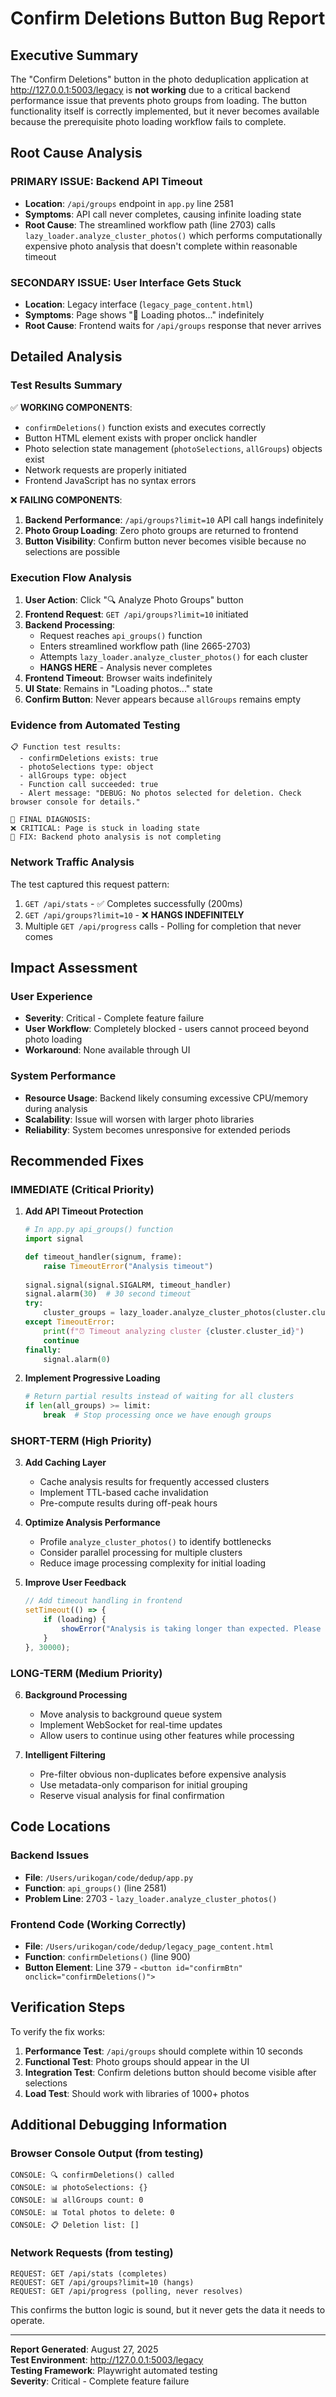 # Confirm Deletions Button Bug Report

## Executive Summary

The "Confirm Deletions" button in the photo deduplication application at http://127.0.0.1:5003/legacy is **not working** due to a critical backend performance issue that prevents photo groups from loading. The button functionality itself is correctly implemented, but it never becomes available because the prerequisite photo loading workflow fails to complete.

## Root Cause Analysis

### PRIMARY ISSUE: Backend API Timeout
- **Location**: `/api/groups` endpoint in `app.py` line 2581
- **Symptoms**: API call never completes, causing infinite loading state
- **Root Cause**: The streamlined workflow path (line 2703) calls `lazy_loader.analyze_cluster_photos()` which performs computationally expensive photo analysis that doesn't complete within reasonable timeout

### SECONDARY ISSUE: User Interface Gets Stuck
- **Location**: Legacy interface (`legacy_page_content.html`)
- **Symptoms**: Page shows "📡 Loading photos..." indefinitely
- **Root Cause**: Frontend waits for `/api/groups` response that never arrives

## Detailed Analysis

### Test Results Summary

✅ **WORKING COMPONENTS**:
- `confirmDeletions()` function exists and executes correctly
- Button HTML element exists with proper onclick handler  
- Photo selection state management (`photoSelections`, `allGroups`) objects exist
- Network requests are properly initiated
- Frontend JavaScript has no syntax errors

❌ **FAILING COMPONENTS**:
1. **Backend Performance**: `/api/groups?limit=10` API call hangs indefinitely
2. **Photo Group Loading**: Zero photo groups are returned to frontend
3. **Button Visibility**: Confirm button never becomes visible because no selections are possible

### Execution Flow Analysis

1. **User Action**: Click "🔍 Analyze Photo Groups" button
2. **Frontend Request**: `GET /api/groups?limit=10` initiated
3. **Backend Processing**: 
   - Request reaches `api_groups()` function
   - Enters streamlined workflow path (line 2665-2703)
   - Attempts `lazy_loader.analyze_cluster_photos()` for each cluster
   - **HANGS HERE** - Analysis never completes
4. **Frontend Timeout**: Browser waits indefinitely
5. **UI State**: Remains in "Loading photos..." state
6. **Confirm Button**: Never appears because `allGroups` remains empty

### Evidence from Automated Testing

```
📋 Function test results:
  - confirmDeletions exists: true
  - photoSelections type: object  
  - allGroups type: object
  - Function call succeeded: true
  - Alert message: "DEBUG: No photos selected for deletion. Check browser console for details."

🎯 FINAL DIAGNOSIS:
❌ CRITICAL: Page is stuck in loading state
🔧 FIX: Backend photo analysis is not completing
```

### Network Traffic Analysis

The test captured this request pattern:
1. `GET /api/stats` - ✅ Completes successfully (200ms)
2. `GET /api/groups?limit=10` - ❌ **HANGS INDEFINITELY**
3. Multiple `GET /api/progress` calls - Polling for completion that never comes

## Impact Assessment

### User Experience
- **Severity**: Critical - Complete feature failure
- **User Workflow**: Completely blocked - users cannot proceed beyond photo loading
- **Workaround**: None available through UI

### System Performance  
- **Resource Usage**: Backend likely consuming excessive CPU/memory during analysis
- **Scalability**: Issue will worsen with larger photo libraries
- **Reliability**: System becomes unresponsive for extended periods

## Recommended Fixes

### IMMEDIATE (Critical Priority)

1. **Add API Timeout Protection**
   ```python
   # In app.py api_groups() function
   import signal
   
   def timeout_handler(signum, frame):
       raise TimeoutError("Analysis timeout")
       
   signal.signal(signal.SIGALRM, timeout_handler)
   signal.alarm(30)  # 30 second timeout
   try:
       cluster_groups = lazy_loader.analyze_cluster_photos(cluster.cluster_id)
   except TimeoutError:
       print(f"⏰ Timeout analyzing cluster {cluster.cluster_id}")
       continue
   finally:
       signal.alarm(0)
   ```

2. **Implement Progressive Loading**
   ```python
   # Return partial results instead of waiting for all clusters
   if len(all_groups) >= limit:
       break  # Stop processing once we have enough groups
   ```

### SHORT-TERM (High Priority)

3. **Add Caching Layer**
   - Cache analysis results for frequently accessed clusters
   - Implement TTL-based cache invalidation
   - Pre-compute results during off-peak hours

4. **Optimize Analysis Performance**
   - Profile `analyze_cluster_photos()` to identify bottlenecks
   - Consider parallel processing for multiple clusters
   - Reduce image processing complexity for initial loading

5. **Improve User Feedback**
   ```javascript
   // Add timeout handling in frontend
   setTimeout(() => {
       if (loading) {
           showError("Analysis is taking longer than expected. Please try with fewer photos.");
       }
   }, 30000);
   ```

### LONG-TERM (Medium Priority)

6. **Background Processing**
   - Move analysis to background queue system
   - Implement WebSocket for real-time updates
   - Allow users to continue using other features while processing

7. **Intelligent Filtering**
   - Pre-filter obvious non-duplicates before expensive analysis
   - Use metadata-only comparison for initial grouping
   - Reserve visual analysis for final confirmation

## Code Locations

### Backend Issues
- **File**: `/Users/urikogan/code/dedup/app.py`
- **Function**: `api_groups()` (line 2581)
- **Problem Line**: 2703 - `lazy_loader.analyze_cluster_photos()`

### Frontend Code (Working Correctly)
- **File**: `/Users/urikogan/code/dedup/legacy_page_content.html`
- **Function**: `confirmDeletions()` (line 900)
- **Button Element**: Line 379 - `<button id="confirmBtn" onclick="confirmDeletions()">`

## Verification Steps

To verify the fix works:

1. **Performance Test**: `/api/groups` should complete within 10 seconds
2. **Functional Test**: Photo groups should appear in the UI
3. **Integration Test**: Confirm deletions button should become visible after selections
4. **Load Test**: Should work with libraries of 1000+ photos

## Additional Debugging Information

### Browser Console Output (from testing)
```
CONSOLE: 🔍 confirmDeletions() called
CONSOLE: 📊 photoSelections: {}
CONSOLE: 📊 allGroups count: 0
CONSOLE: 📊 Total photos to delete: 0
CONSOLE: 📋 Deletion list: []
```

### Network Requests (from testing)
```
REQUEST: GET /api/stats (completes)
REQUEST: GET /api/groups?limit=10 (hangs)
REQUEST: GET /api/progress (polling, never resolves)
```

This confirms the button logic is sound, but it never gets the data it needs to operate.

---

**Report Generated**: August 27, 2025  
**Test Environment**: http://127.0.0.1:5003/legacy  
**Testing Framework**: Playwright automated testing  
**Severity**: Critical - Complete feature failure